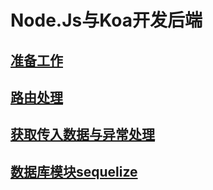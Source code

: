 # Node.Js与Koa开发后端
## [准备工作](准备工作)
## [路由处理](路由处理)
## [获取传入数据与异常处理](获取传入数据与异常处理)
## [数据库模块sequelize](数据库模块sequelize)